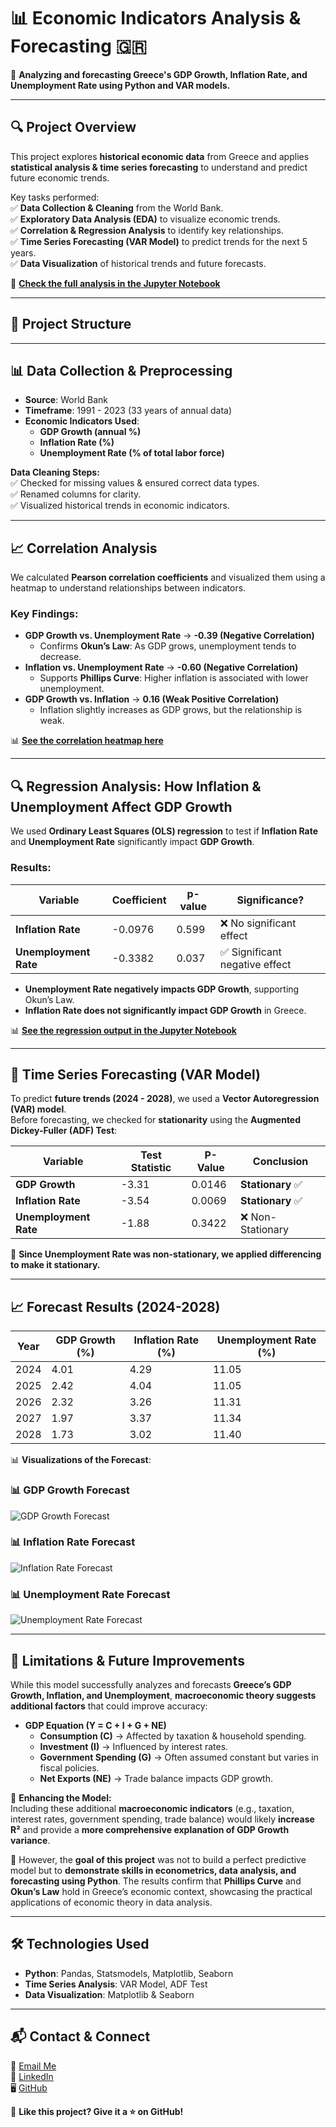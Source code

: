 # 📊 Economic Indicators Analysis & Forecasting 🇬🇷  

🚀 **Analyzing and forecasting Greece's GDP Growth, Inflation Rate, and Unemployment Rate using Python and VAR models.**  

---

## 🔍 **Project Overview**
This project explores **historical economic data** from Greece and applies **statistical analysis & time series forecasting** to understand and predict future economic trends.  

Key tasks performed:  
✅ **Data Collection & Cleaning** from the World Bank.  
✅ **Exploratory Data Analysis (EDA)** to visualize economic trends.  
✅ **Correlation & Regression Analysis** to identify key relationships.  
✅ **Time Series Forecasting (VAR Model)** to predict trends for the next 5 years.  
✅ **Data Visualization** of historical trends and future forecasts.  

📌 **[Check the full analysis in the Jupyter Notebook](./forecasting_analysis.ipynb)**  

---

## 📂 **Project Structure**

---

## 📊 **Data Collection & Preprocessing**
- **Source**: World Bank  
- **Timeframe**: 1991 - 2023 (33 years of annual data)  
- **Economic Indicators Used**:
  - **GDP Growth (annual %)**
  - **Inflation Rate (%)**
  - **Unemployment Rate (% of total labor force)**  

**Data Cleaning Steps:**  
✅ Checked for missing values & ensured correct data types.  
✅ Renamed columns for clarity.  
✅ Visualized historical trends in economic indicators.  

---

## 📈 **Correlation Analysis**
We calculated **Pearson correlation coefficients** and visualized them using a heatmap to understand relationships between indicators.

### **Key Findings**:
- **GDP Growth vs. Unemployment Rate** → **-0.39 (Negative Correlation)**  
  - Confirms **Okun’s Law**: As GDP grows, unemployment tends to decrease.  
- **Inflation vs. Unemployment Rate** → **-0.60 (Negative Correlation)**  
  - Supports **Phillips Curve**: Higher inflation is associated with lower unemployment.  
- **GDP Growth vs. Inflation** → **0.16 (Weak Positive Correlation)**  
  - Inflation slightly increases as GDP grows, but the relationship is weak.  

📊 **[See the correlation heatmap here](https://github.com/konstantinosmanos/Economic_Indicators_Forecasting/blob/main/Correlation_Matrix__growth_inflation_unemployment.png?raw=true)**

---

## 🔍 **Regression Analysis: How Inflation & Unemployment Affect GDP Growth**
We used **Ordinary Least Squares (OLS) regression** to test if **Inflation Rate** and **Unemployment Rate** significantly impact **GDP Growth**.

### **Results:**
| Variable                 | Coefficient | p-value  | Significance? |
|--------------------------|------------|---------|--------------|
| **Inflation Rate**       | -0.0976    | 0.599   | ❌ No significant effect |
| **Unemployment Rate**    | -0.3382    | 0.037   | ✅ Significant negative effect |

- **Unemployment Rate negatively impacts GDP Growth**, supporting Okun’s Law.
- **Inflation Rate does not significantly impact GDP Growth** in Greece.

📊 **[See the regression output in the Jupyter Notebook](./forecasting_analysis.ipynb)**  

---

## 🔮 **Time Series Forecasting (VAR Model)**
To predict **future trends (2024 - 2028)**, we used a **Vector Autoregression (VAR) model**.  
Before forecasting, we checked for **stationarity** using the **Augmented Dickey-Fuller (ADF) Test**:

| Variable               | Test Statistic | P-Value  | Conclusion |
|------------------------|---------------|---------|------------|
| **GDP Growth**        | -3.31          | 0.0146  | **Stationary** ✅ |
| **Inflation Rate**    | -3.54          | 0.0069  | **Stationary** ✅ |
| **Unemployment Rate** | -1.88          | 0.3422  | ❌ Non-Stationary |

📌 **Since Unemployment Rate was non-stationary, we applied differencing to make it stationary.**

---

## 📈 **Forecast Results (2024-2028)**
| Year | GDP Growth (%) | Inflation Rate (%) | Unemployment Rate (%) |
|------|--------------|------------------|----------------------|
| 2024 | 4.01        | 4.29             | 11.05                |
| 2025 | 2.42        | 4.04             | 11.05                |
| 2026 | 2.32        | 3.26             | 11.31                |
| 2027 | 1.97        | 3.37             | 11.34                |
| 2028 | 1.73        | 3.02             | 11.40                |

📊 **Visualizations of the Forecast**:
### **📊 GDP Growth Forecast**
![GDP Growth Forecast](https://github.com/konstantinosmanos/Economic_Indicators_Forecasting/blob/main/Forecast_growth_Greece_5years.png?raw=true)


### **📊 Inflation Rate Forecast**
![Inflation Rate Forecast](https://github.com/konstantinosmanos/Economic_Indicators_Forecasting/blob/main/Forecast_inflation_Greece_5years.png?raw=true)


### **📊 Unemployment Rate Forecast**
![Unemployment Rate Forecast](https://github.com/konstantinosmanos/Economic_Indicators_Forecasting/blob/main/Forecast_unemployment_Greece_5years.png?raw=true)


---

## 📌 **Limitations & Future Improvements**
While this model successfully analyzes and forecasts **Greece’s GDP Growth, Inflation, and Unemployment**, **macroeconomic theory suggests additional factors** that could improve accuracy:  

- **GDP Equation (Y = C + I + G + NE)**  
  - **Consumption (C)** → Affected by taxation & household spending.  
  - **Investment (I)** → Influenced by interest rates.  
  - **Government Spending (G)** → Often assumed constant but varies in fiscal policies.  
  - **Net Exports (NE)** → Trade balance impacts GDP growth.  

🔹 **Enhancing the Model:**  
Including these additional **macroeconomic indicators** (e.g., taxation, interest rates, government spending, trade balance) would likely **increase R²** and provide a **more comprehensive explanation of GDP Growth variance**.  

📌 However, the **goal of this project** was not to build a perfect predictive model but to **demonstrate skills in econometrics, data analysis, and forecasting using Python**. The results confirm that **Phillips Curve** and **Okun’s Law** hold in Greece’s economic context, showcasing the practical applications of economic theory in data analysis.  

---

## 🛠 **Technologies Used**
- **Python**: Pandas, Statsmodels, Matplotlib, Seaborn
- **Time Series Analysis**: VAR Model, ADF Test
- **Data Visualization**: Matplotlib & Seaborn

---

## 📬 **Contact & Connect**
📩 [Email Me](mailto:manoskonstantinos960@gmail.com)  
🔗 [LinkedIn](https://www.linkedin.com/in/konstantinosmanos)  
🖥 [GitHub](https://github.com/konstantinosmanos)  

🚀 **Like this project? Give it a ⭐ on GitHub!**
